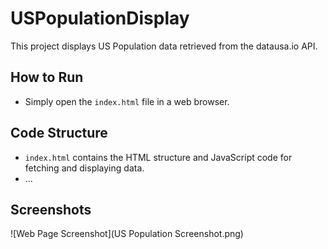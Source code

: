 # USPopulationDisplay

This project displays US Population data retrieved from the datausa.io API.

## How to Run
- Simply open the `index.html` file in a web browser.

## Code Structure
- `index.html` contains the HTML structure and JavaScript code for fetching and displaying data.
- ...

## Screenshots
![Web Page Screenshot](US Population Screenshot.png)
